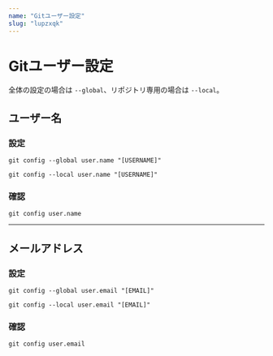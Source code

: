 ```yaml
---
name: "Gitユーザー設定"
slug: "lupzxqk"
---
```


# Gitユーザー設定

全体の設定の場合は `--global`、リポジトリ専用の場合は `--local`。

## ユーザー名

### 設定

```
git config --global user.name "[USERNAME]"
```

```
git config --local user.name "[USERNAME]"
```

### 確認

```
git config user.name
```

-----

## メールアドレス

### 設定

```
git config --global user.email "[EMAIL]"
```

```
git config --local user.email "[EMAIL]"
```

### 確認

```
git config user.email
```
